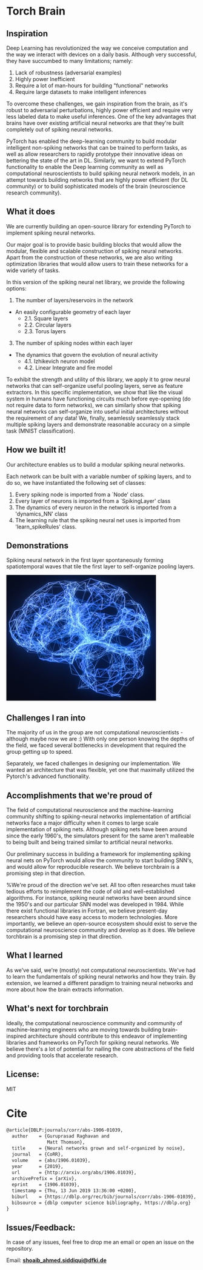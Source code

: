 # Torch Brain

## Inspiration
Deep Learning has revolutionized the way we conceive computation and the way we interact with devices on a daily basis. Although very successful, they have succumbed to many limitations; namely:
1. Lack of robustness (adversarial examples)
2. Highly power Inefficient
3. Require a lot of man-hours for building "functional" networks
4. Require large datasets to make intelligent inferences

To overcome these challenges, we gain inspiration from the brain, as it's robust to adversarial perturbations, highly power efficient and require very less labeled data to make useful inferences. One of the key advantages that brains have over existing artificial neural networks are that they're built completely out of spiking neural networks. 

PyTorch has enabled the deep-learning community to build modular intelligent non-spiking networks that can be trained to perform tasks, as well as allow researchers to rapidly prototype their innovative ideas on bettering the state of the art in DL. Similarly, we want to extend PyTorch functionality to enable the Deep learning community as well as computational neuroscientists to build spiking neural network models, in an attempt towards building networks that are highly power efficient (for DL community) or to build sophisticated models of the brain (neuroscience research community). 

## What it does

We are currently building an open-source library for extending PyTorch to implement spiking neural networks.

Our major goal is to provide basic building blocks that would allow the modular, flexible and scalable construction of 
spiking neural networks. Apart from the construction of these networks, we are also writing optimization libraries that would allow users to train these networks for a wide variety of tasks. 

In this version of the spiking neural net library, we provide the following options:
1. The number of layers/reservoirs in the network 
*  An easily configurable geometry of each layer 
    * 2.1\. Square layers
    * 2.2\. Circular layers
    * 2.3\. Torus layers
3. The number of spiking nodes within each layer
* The dynamics that govern the evolution of neural activity
    * 4.1\. Izhikevich neuron model
    * 4.2\. Linear Integrate and fire model

To exhibit the strength and utility of this library, we apply it to grow neural networks that can self-organize useful pooling layers, serve as feature extractors. In this specific implementation, we show that like the visual system in humans have functioning circuits much before eye-opening (do not require data to form networks), we can similarly show that spiking neural networks can self-organize into useful initial architectures without the requirement of any data! We, finally, seamlessly seamlessly stack multiple spiking layers and demonstrate reasonable accuracy on a simple task (MNIST classification).

## How we built it!

Our architecture enables us to build a modular spiking neural networks. 

Each network can be built with a variable number of spiking layers, and to do so, we have instantiated the following set of classes:
1. Every spiking node is imported from a `Node' class. 
2. Every layer of neurons is imported from a `SpikingLayer' class
3. The dynamics of every neuron in the network is imported from a 'dynamics_NN' class
4. The learning rule that the spiking neural net uses is imported from 'learn_spikeRules' class.  


## Demonstrations

Spiking neural network in the first layer spontaneously forming spatiotemporal waves that tile the first layer to self-organize pooling layers.

[![waves_brain](Images/brainImg3.jpg)](https://caltech.box.com/s/j3z8nnsahct7pnkqfom8uryrfoa2rijx) 

## Challenges I ran into
The majority of us in the group are not computational neuroscientists - although maybe now we are :)
With only one person knowing the depths of the field, we faced several bottlenecks in development that required the group getting up to speed. 

Separately, we faced challenges in designing our implementation. We wanted an architecture that was flexible, yet one that maximally utilized the Pytorch's advanced functionality. 

## Accomplishments that we're proud of

The field of computational neuroscience and the machine-learning community shifting to spiking-neural networks implementation of artificial networks face a major difficulty when it comes to large scale implementation of spiking nets. Although spiking nets have been around since the early 1960's, the simulators present for the same aren't malleable to being built and being trained similar to artificial neural networks. 

Our preliminary success in building a framework for implementing spiking neural nets on PyTorch would allow the community to start building SNN's, and would allow for reproducible research. We believe torchbrain is a promising step in that direction. 


%We're proud of the direction we've set. All too often researches must take tedious efforts to reimplement the code of old and well-established algorithms. For instance, spiking neural networks have been around since the 1950's and our particular SNN model was developed in 1984. While there exist functional libraries in Fortran, we believe present-day researchers should have easy access to modern technologies. More importantly, we believe an open-source ecosystem should exist to serve the computational neuroscience community and develop as it does. 
We believe torchbrain is a promising step in that direction. 

## What I learned
As we've said, we're (mostly) not computational neuroscientists. We've had to learn the fundamentals of spiking neural networks and how they train. By extension, we learned a different paradigm to training neural networks and more about how the brain extracts information. 

## What's next for torchbrain
Ideally, the computational neuroscience community and community of machine-learning engineers who are moving towards building brain-inspired architecture should contribute to this endeavor of implementing libraries and frameworks on PyTorch for spiking neural networks. We believe there's a lot of potential for nailing the core abstractions of the field and providing tools that accelerate research. 


## License:

MIT

# Cite

```
@article{DBLP:journals/corr/abs-1906-01039,
  author    = {Guruprasad Raghavan and
               Matt Thomson},
  title     = {Neural networks grown and self-organized by noise},
  journal   = {CoRR},
  volume    = {abs/1906.01039},
  year      = {2019},
  url       = {http://arxiv.org/abs/1906.01039},
  archivePrefix = {arXiv},
  eprint    = {1906.01039},
  timestamp = {Thu, 13 Jun 2019 13:36:00 +0200},
  biburl    = {https://dblp.org/rec/bib/journals/corr/abs-1906-01039},
  bibsource = {dblp computer science bibliography, https://dblp.org}
}
```

## Issues/Feedback:

In case of any issues, feel free to drop me an email or open an issue on the repository.

Email: **shoaib_ahmed.siddiqui@dfki.de**
